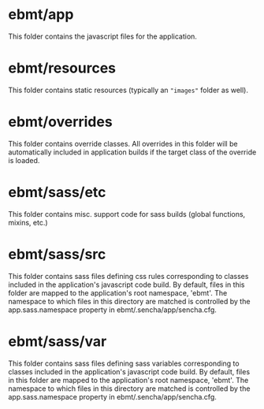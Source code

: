 # ebmt/app

This folder contains the javascript files for the application.

# ebmt/resources

This folder contains static resources (typically an `"images"` folder as well).

# ebmt/overrides

This folder contains override classes. All overrides in this folder will be 
automatically included in application builds if the target class of the override
is loaded.

# ebmt/sass/etc

This folder contains misc. support code for sass builds (global functions, 
mixins, etc.)

# ebmt/sass/src

This folder contains sass files defining css rules corresponding to classes
included in the application's javascript code build.  By default, files in this 
folder are mapped to the application's root namespace, 'ebmt'. The
namespace to which files in this directory are matched is controlled by the
app.sass.namespace property in ebmt/.sencha/app/sencha.cfg. 

# ebmt/sass/var

This folder contains sass files defining sass variables corresponding to classes
included in the application's javascript code build.  By default, files in this 
folder are mapped to the application's root namespace, 'ebmt'. The
namespace to which files in this directory are matched is controlled by the
app.sass.namespace property in ebmt/.sencha/app/sencha.cfg. 

